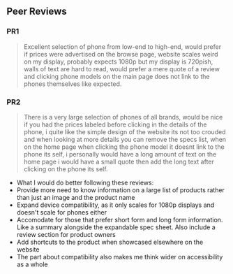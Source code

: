 ## Peer Reviews

 ### PR1
> Excellent selection of phone from low-end to high-end,
would prefer if prices were advertised on the browse page, website scales weird on my display, probably expects 1080p but my display is 720pish, walls of text are hard to read, would prefer a mere quote of a review and clicking phone models on the main page does not link to the phones themselves like expected.

### PR2
> There is a very large selection of phones of all brands, would be nice if you had the prices labeled before clicking in the details of the phone, i quite like the simple design of the website its not too crouded and when looking at more details you can remove the specs list, when on the home page when clicking the phone model it doesnt link to the phone its self, i personally would have a long amount of text on the home page i would have a small quote then add the long text after clicking on the phone its self.

+ What I would do better following these reviews:
+ Provide more need to know information on a large list of products rather than just an image and the product name
+ Expand device compatibility, as it only scales for 1080p displays and doesn't scale for phones either
+ Accomodate for those that prefer short form and long form information. Like a summary alongside the expandable spec sheet. Also include a review section for product owners
+ Add shortcuts to the product when showcased elsewhere on the website
+ The part about compatibility also makes me think wider on accessibility as a whole